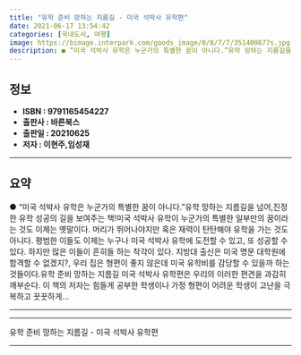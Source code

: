 ```yaml
---
title: "유학 준비 망하는 지름길 - 미국 석박사 유학편"
date: 2021-06-17 13:54:42
categories: [국내도서, 여행]
image: https://bimage.interpark.com/goods_image/0/8/7/7/351400877s.jpg
description: ● “미국 석박사 유학은 누군가의 특별한 꿈이 아니다.”유학 망하는 지름길을 넘어,진정한 유학 성공의 길을 보여주는 책!미국 석박사 유학이 누군가의 특별한 일부만의 꿈이라는 것도 이제는 옛말이다. 머리가 뛰어나야지만 혹은 재력이 탄탄해야 유학을 가는 것도 아니다. 평범한 이들도 이제는
---
```


## **정보**

- **ISBN : 9791165454227**
- **출판사 : 바른북스**
- **출판일 : 20210625**
- **저자 : 이현주,임성재**

------



## **요약**

●  “미국 석박사 유학은 누군가의 특별한 꿈이 아니다.”유학 망하는 지름길을 넘어,진정한 유학 성공의 길을 보여주는 책!미국 석박사 유학이 누군가의 특별한 일부만의 꿈이라는 것도 이제는 옛말이다. 머리가 뛰어나야지만 혹은 재력이 탄탄해야 유학을 가는 것도 아니다. 평범한 이들도 이제는 누구나 미국 석박사 유학에 도전할 수 있고, 또 성공할 수 있다. 하지만 많은 이들이 흔히들 하는 착각이 있다. 지방대 출신은 미국 명문 대학원에 합격할 수 없겠지?, 우리 집은 형편이 좋지 않은데 미국 유학비를 감당할 수 있을까 하는 것들이다.유학 준비 망하는 지름길 미국 석박사 유학편은 우리의 이러한 편견을 과감히 깨부순다. 이 책의 저자는 힘들게 공부한 학생이나 가정 형편이 어려운 학생이 고난을 극복하고 꿋꿋하게...

------



------


유학 준비 망하는 지름길 - 미국 석박사 유학편 

------


